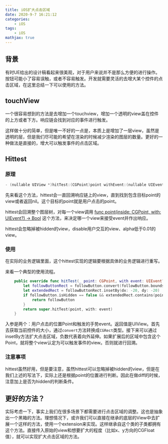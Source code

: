 ```yaml
---
title: iOS扩大点击区域
date: 2020-9-7 16:21:12
categories:
    - iOS
tags: 
    - iOS
mathjax: true
---
```


## 背景
有时UE给出的设计稿看起来很美观，对于用户来说并不是那么方便的进行操作。按钮可能小了容易误触，或者不容易触发。开发就需要灵活的去增大某个控件的点击区域，在这里总结一下可以使用的方法。
<!--more-->
## touchView
一个很容易想到的方法是去增加一个touchview，增加一个透明的view盖在控件的上方或者下方。响应链会找到对应的事件进行触发。

这样做十分的简单，但是唯一不好的一点是，本质上是增加了一层view，虽然是透明的层，但是我们尽可能的希望在渲染的时候减少渲染的图层的数量。更好的一种做法是直接的，增大可以触发事件的点击区域。

## Hittest
### 原理
```objectivec
- (nullable UIView *)hitTest:(CGPoint)point withEvent:(nullable UIEvent *)event;   // recursively calls -pointInside:withEvent:. point is in the receiver's coordinate system
```
先来看这个方法，hittest会一直回溯响应链上的view，直到找到包含目标point的view或者返回nil。这个目标的point就是用户点击的point。

hittest会回溯整个图层树，对每一个view调用 [func point(inside: CGPoint, with: UIEvent?) -> Bool](https://developer.apple.com/documentation/uikit/uiview/1622533-point) 这个方法，来决定哪一个view来接受event并作出响应。

hittest会忽略掉被hidden的view，disable用户交互的view、alpha低于0.01的view。

### 使用
在实际的业务逻辑里面，这个hittest实现的逻辑要根据具体的业务逻辑进行重写。

来看一个典型的使用流程。
```swift
    public override func hitTest(_ point: CGPoint, with event: UIEvent?) -> UIView? {
        let followButtonRect = followButton.convert(followButton.bounds, to: self)
        let extendedRect = followButtonRect.insetBy(dx: -20, dy: -20)
        if followButton.isHidden == false && extendedRect.contains(point) {
            return followButton
        }
        return super.hitTest(point, with: event)
    }
```

入参是两个：用户点击的位置Point和触发的手势event。返回值是UIView。首先去获取当前控件的大小，通过`convert`方法转换成`CGRect`类型。接下来可以通过insetBy方法扩大点击区域，负数代表着向外延伸。如果扩展后的区域中包含这个Point，就将整个view认定为可以触发事件的view。否则就进行回溯。

### 注意事项
hittest虽然好用，但是要注意，虽然hittest可以忽略掉被hidden的view，但是在我们上述的写法下，实际上还是根据point的位置进行判断。因此在做diff的时候，注意加上是否为hidden的判断条件。

## 更好的方法？
实际考虑一下，事实上我们在很多场景下都需要进行点击区域的调整。这也是抽象出一个黑箱的方法。理想情况下，或许我们可以直接在继承的底层的View中去扩展一个这样的方法，使用一个extension来实现。这样继承自这个类的子类都拥有这个方法。直接传入原始的view和想要扩大的程度（比如x、y方向的CGFloat值），就可以实现扩大点击区域的方法。




